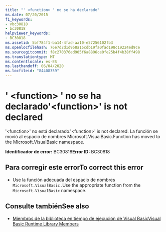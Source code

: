 ```yaml
---
title: "' <function> ' no se ha declarado"
ms.date: 07/20/2015
f1_keywords:
- vbc30818
- bc30818
helpviewer_keywords:
- BC30818
ms.assetid: 5bf784f1-ba14-4fad-aa10-e57256102fb3
ms.openlocfilehash: 76e7d2d1d958a15cdb19fa0fad198c19224ed9ce
ms.sourcegitcommit: f8c270376ed905f6a8896ce0fe25b4f4b38ff498
ms.translationtype: MT
ms.contentlocale: es-ES
ms.lasthandoff: 06/04/2020
ms.locfileid: "84408359"
---
```

# <a name="function-is-not-declared"></a><span data-ttu-id="85fbf-102">' \<function> ' no se ha declarado</span><span class="sxs-lookup"><span data-stu-id="85fbf-102">'\<function>' is not declared</span></span>
<span data-ttu-id="85fbf-103">'\<function>' no está declarado.</span><span class="sxs-lookup"><span data-stu-id="85fbf-103">'\<function>' is not declared.</span></span> <span data-ttu-id="85fbf-104">La función se movió al espacio de nombres Microsoft.VisualBasic.</span><span class="sxs-lookup"><span data-stu-id="85fbf-104">Function has moved to the Microsoft.VisualBasic namespace.</span></span>  
  
 <span data-ttu-id="85fbf-105">**Identificador de error:** BC30818</span><span class="sxs-lookup"><span data-stu-id="85fbf-105">**Error ID:** BC30818</span></span>  
  
## <a name="to-correct-this-error"></a><span data-ttu-id="85fbf-106">Para corregir este error</span><span class="sxs-lookup"><span data-stu-id="85fbf-106">To correct this error</span></span>  
  
- <span data-ttu-id="85fbf-107">Use la función adecuada del espacio de nombres `Microsoft.VisualBasic` .</span><span class="sxs-lookup"><span data-stu-id="85fbf-107">Use the appropriate function from the `Microsoft.VisualBasic` namespace.</span></span>  
  
## <a name="see-also"></a><span data-ttu-id="85fbf-108">Consulte también</span><span class="sxs-lookup"><span data-stu-id="85fbf-108">See also</span></span>

- [<span data-ttu-id="85fbf-109">Miembros de la biblioteca en tiempo de ejecución de Visual Basic</span><span class="sxs-lookup"><span data-stu-id="85fbf-109">Visual Basic Runtime Library Members</span></span>](../language-reference/runtime-library-members.md)

